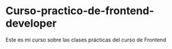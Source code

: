 # Curso-practico-de-frontend-developer
Este es mi curso sobre las clases prácticas del curso de Frontend

